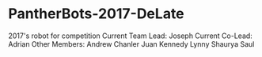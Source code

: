 # PantherBots-2017-DeLate
2017's robot for competition
Current Team Lead: Joseph
Current Co-Lead: Adrian
Other Members:
Andrew
Chanler
Juan
Kennedy
Lynny
Shaurya
Saul
